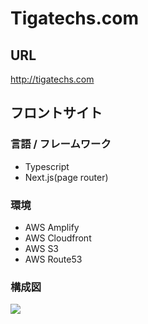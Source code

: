 # Tigatechs.com

## URL

http://tigatechs.com

## フロントサイト

### 言語 / フレームワーク

- Typescript
- Next.js(page router)

### 環境

- AWS Amplify
- AWS Cloudfront
- AWS S3
- AWS Route53

### 構成図

<image src="./front/public/architecture.png">
